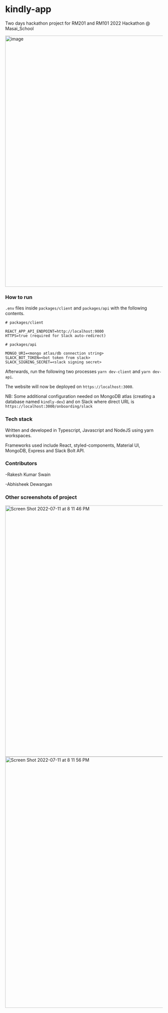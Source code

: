 # kindly-app
 Two days hackathon project for RM201 and RM101 2022 Hackathon @ Masai_School

<img width="800" alt="image" src="https://user-images.githubusercontent.com/19633284/178218637-1d7e00d9-40f6-4ca4-af0c-7ceea9761a21.png">

### How to run

`.env` files inside `packages/client` and `packages/api` with the following contents.

```
# packages/client

REACT_APP_API_ENDPOINT=http://localhost:9000
HTTPS=true (required for Slack auto-redirect)

# packages/api

MONGO_URI=<mongo atlas/db connection string>
SLACK_BOT_TOKEN=<bot token from slack>
SLACK_SIGNING_SECRET=<slack signing secret>

```

Afterwards, run the following two processes `yarn dev-client` and `yarn dev-api`.

The website will now be deployed on `https://localhost:3000`.

NB: Some additional configuration needed on MongoDB atlas (creating a database named `kindly-dev`) and on Slack where direct URL is `https://localhost:3000/onboarding/slack`

### Tech stack

Written and developed in Typescript, Javascript and NodeJS using yarn workspaces.

Frameworks used include React, styled-components, Material UI, MongoDB, Express and Slack Bolt API.



### Contributors

-Rakesh Kumar Swain

-Abhisheek Dewangan

### Other screenshots of project

<img width="800" alt="Screen Shot 2022-07-11 at 8 11 46 PM" src="https://user-images.githubusercontent.com/19633284/178218753-e49ec7b4-75b1-4384-a506-6c9692ad4b8f.png">
<img width="800" alt="Screen Shot 2022-07-11 at 8 11 56 PM" src="https://user-images.githubusercontent.com/19633284/178218779-7f80e877-b010-4e79-96b1-8f7c58973f8a.png">
